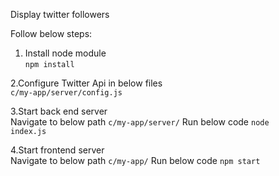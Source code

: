 Display twitter followers

Follow below steps:<br/>

1. Install node module <br/>
  <code>npm install</code><br/>
  
2.Configure Twitter Api in below files <br/>
  <code>c/my-app/server/config.js</code>
  
3.Start back end server <br/>
  Navigate to below path
  <code>c/my-app/server/</code>
  Run below code
  <code>node index.js</code>
  
4.Start frontend server <br/>
  Navigate to below path
  <code>c/my-app/</code>
  Run below code
  <code>npm start</code> 
  
